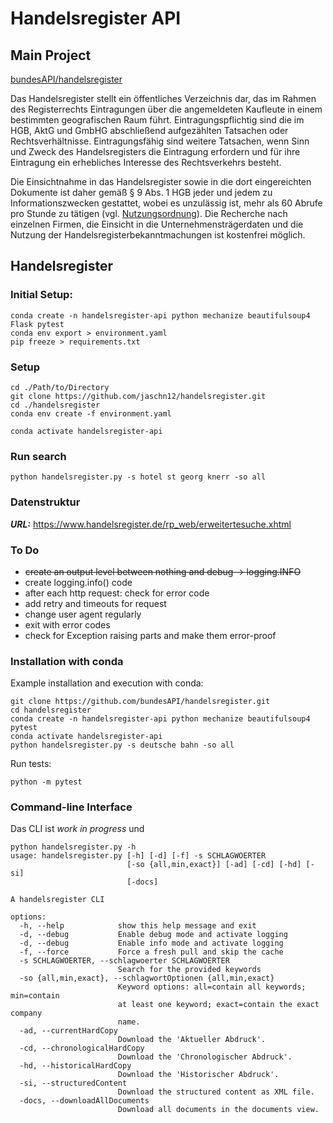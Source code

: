 # Handelsregister API 

## Main Project
[bundesAPI/handelsregister](https://github.com/bundesAPI/handelsregister)

Das Handelsregister stellt ein öffentliches Verzeichnis dar, das im Rahmen des Registerrechts Eintragungen über die angemeldeten Kaufleute in einem bestimmten geografischen Raum führt. 
Eintragungspflichtig sind die im HGB, AktG und GmbHG abschließend aufgezählten Tatsachen oder Rechtsverhältnisse. Eintragungsfähig sind weitere Tatsachen, wenn Sinn und Zweck des Handelsregisters die Eintragung erfordern und für ihre Eintragung ein erhebliches Interesse des Rechtsverkehrs besteht.

Die Einsichtnahme in das Handelsregister sowie in die dort eingereichten Dokumente ist daher gemäß § 9 Abs. 1 HGB jeder und jedem zu Informationszwecken gestattet, wobei es unzulässig ist, mehr als 60 Abrufe pro Stunde zu tätigen (vgl. [Nutzungsordnung](https://www.handelsregister.de/rp_web/information.xhtml)). Die Recherche nach einzelnen Firmen, die Einsicht in die Unternehmensträgerdaten und die Nutzung der Handelsregisterbekanntmachungen ist kostenfrei möglich.

## Handelsregister

### Initial Setup: 

```
conda create -n handelsregister-api python mechanize beautifulsoup4 Flask pytest
conda env export > environment.yaml
pip freeze > requirements.txt
```
### Setup

    cd ./Path/to/Directory
    git clone https://github.com/jaschn12/handelsregister.git 
    cd ./handelsregister
    conda env create -f environment.yaml

    conda activate handelsregister-api

### Run search
    python handelsregister.py -s hotel st georg knerr -so all

### Datenstruktur

***URL:*** https://www.handelsregister.de/rp_web/erweitertesuche.xhtml

### To Do
- ~~create an output level between nothing and debug -> logging.INFO~~
- create logging.info() code
- after each http request: check for error code
- add retry and timeouts for request
- change user agent regularly
- exit with error codes
- check for Exception raising parts and make them error-proof

### Installation with conda
Example installation and execution with conda:
```commandline
git clone https://github.com/bundesAPI/handelsregister.git
cd handelsregister
conda create -n handelsregister-api python mechanize beautifulsoup4 pytest
conda activate handelsregister-api
python handelsregister.py -s deutsche bahn -so all
```
Run tests:
```commandline
python -m pytest
```


### Command-line Interface

Das CLI ist _work in progress_ und 

```
python handelsregister.py -h
usage: handelsregister.py [-h] [-d] [-f] -s SCHLAGWOERTER
                          [-so {all,min,exact}] [-ad] [-cd] [-hd] [-si]
                          [-docs]

A handelsregister CLI

options:
  -h, --help            show this help message and exit
  -d, --debug           Enable debug mode and activate logging
  -d, --debug           Enable info mode and activate logging
  -f, --force           Force a fresh pull and skip the cache
  -s SCHLAGWOERTER, --schlagwoerter SCHLAGWOERTER
                        Search for the provided keywords
  -so {all,min,exact}, --schlagwortOptionen {all,min,exact}
                        Keyword options: all=contain all keywords; min=contain
                        at least one keyword; exact=contain the exact company
                        name.
  -ad, --currentHardCopy
                        Download the 'Aktueller Abdruck'.
  -cd, --chronologicalHardCopy
                        Download the 'Chronologischer Abdruck'.
  -hd, --historicalHardCopy
                        Download the 'Historischer Abdruck'.
  -si, --structuredContent
                        Download the structured content as XML file.
  -docs, --downloadAllDocuments
                        Download all documents in the documents view.
```
